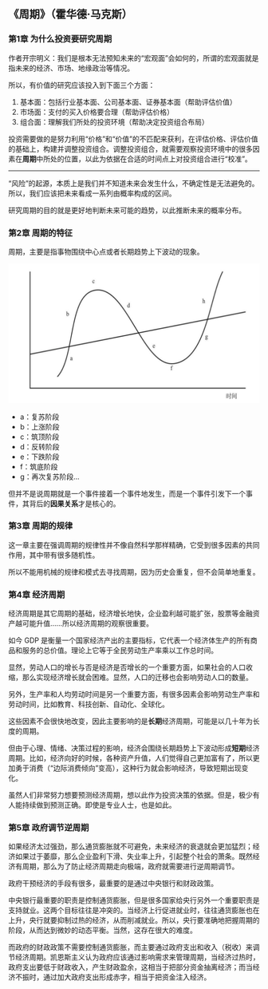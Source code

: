 ## 《周期》（霍华德·马克斯）


### 第1章 为什么投资要研究周期

作者开宗明义：我们是根本无法预知未来的“宏观面”会如何的，所谓的宏观面就是指未来的经济、市场、地缘政治等情况。

所以，有价值的研究应该投入到下面三个方面：

1. 基本面：包括行业基本面、公司基本面、证券基本面（帮助评估价值）
2. 市场面：支付的买入价格要合理（帮助评估价格）
3. 组合面：理解我们所处的投资环境（帮助决定投资组合布局）

投资需要做的是努力利用“价格”和“价值”的不匹配来获利，在评估价格、评估价值的基础上，构建并调整投资组合。调整投资组合，就需要观察投资环境中的很多因素在**周期**中所处的位置，以此为依据在合适的时间点上对投资组合进行“校准”。

---

“风险”的起源，本质上是我们并不知道未来会发生什么，不确定性是无法避免的。所以，我们应该把未来看成一系列由概率构成的区间。

研究周期的目的就是更好地判断未来可能的趋势，以此推断未来的概率分布。


### 第2章 周期的特征

周期，主要是指事物围绕中心点或者长期趋势上下波动的现象。 

![](images/cycle-wave.png)

* a：复苏阶段
* b：上涨阶段
* c：筑顶阶段
* d：反转阶段
* e：下跌阶段
* f：筑底阶段
* g：再次复苏阶段...

但并不是说周期就是一个事件接着一个事件地发生，而是一个事件引发下一个事件，其背后的**因果关系**才是核心的。


### 第3章 周期的规律

这一章主要在强调周期的规律性并不像自然科学那样精确，它受到很多因素的共同作用，其中带有很多随机性。

所以不能用机械的规律和模式去寻找周期，因为历史会重复，但不会简单地重复。


### 第4章 经济周期

经济周期是其它周期的基础，经济增长地快，企业盈利越可能扩张，股票等金融资产越可能升值……所以经济周期的观察很重要。

如今 GDP 是衡量一个国家经济产出的主要指标，它代表一个经济体生产的所有商品和服务的总价值。理论上它等于全民劳动生产率乘以工作总时间。

显然，劳动人口的增长与否是经济是否增长的一个重要方面，如果社会的人口收缩，那么实现经济增长就会困难。显然，人口的迁移也会影响劳动人口的数量。

另外，生产率和人均劳动时间是另一个重要方面，有很多因素会影响劳动生产率和劳动时间，比如教育、科技创新、自动化、全球化。

这些因素不会很快地改变，因此主要影响的是**长期**经济周期，可能是以几十年为长度的周期。

但由于心理、情绪、决策过程的影响，经济会围绕长期趋势上下波动形成**短期**经济周期。比如，经济向好的时候，各种资产升值，人们觉得自己更加富有了，所以更加勇于消费（“边际消费倾向”变高），这种行为就会影响经济，导致短期出现变化。

虽然人们非常努力想要预测经济周期，想以此作为投资决策的依据。但是，极少有人能持续做到预测正确。即使是专业人士，也是如此。


### 第5章 政府调节逆周期

如果经济太过强劲，那么通货膨胀就不可避免，未来经济的衰退就会更加猛烈；经济如果过于萎靡，那么企业盈利下滑、失业率上升，引起整个社会的萧条。既然经济有周期，那么为了防止经济周期走向极端，政府就需要进行逆周期调节。

政府干预经济的手段有很多，最重要的是通过中央银行和财政政策。

中央银行最重要的职责是控制通货膨胀，但是很多国家给央行另外一个重要职责是支持就业。这两个目标往往是冲突的。当经济上行促进就业时，往往通货膨胀也在上升，央行就要抑制过热的经济，从而削减就业。所以，央行要准确地把握周期的阶段，从而达到微妙的动态平衡。当然，这存在很大的难度。

而政府的财政政策不需要控制通货膨胀，而主要通过政府支出和收入（税收）来调节经济周期。凯恩斯主义认为政府应该通过影响需求来管理周期，当经济过热时，政府支出要低于财政收入，产生财政盈余，这相当于把部分资金抽离经济；而当经济不振时，通过加大政府支出形成赤字，相当于把资金注入经济。

